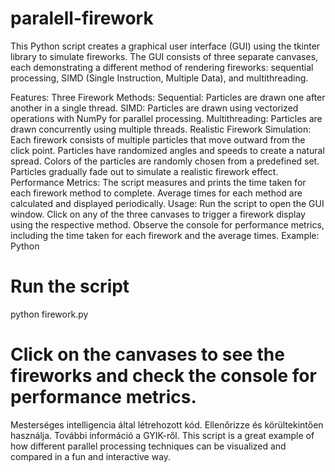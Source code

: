 # paralell-firework

This Python script creates a graphical user interface (GUI) using the tkinter library to simulate fireworks. The GUI consists of three separate canvases, each demonstrating a different method of rendering fireworks: sequential processing, SIMD (Single Instruction, Multiple Data), and multithreading.

Features:
Three Firework Methods:
Sequential: Particles are drawn one after another in a single thread.
SIMD: Particles are drawn using vectorized operations with NumPy for parallel processing.
Multithreading: Particles are drawn concurrently using multiple threads.
Realistic Firework Simulation:
Each firework consists of multiple particles that move outward from the click point.
Particles have randomized angles and speeds to create a natural spread.
Colors of the particles are randomly chosen from a predefined set.
Particles gradually fade out to simulate a realistic firework effect.
Performance Metrics:
The script measures and prints the time taken for each firework method to complete.
Average times for each method are calculated and displayed periodically.
Usage:
Run the script to open the GUI window.
Click on any of the three canvases to trigger a firework display using the respective method.
Observe the console for performance metrics, including the time taken for each firework and the average times.
Example:
Python

# Run the script
python firework.py

# Click on the canvases to see the fireworks and check the console for performance metrics.
Mesterséges intelligencia által létrehozott kód. Ellenőrizze és körültekintően használja. További információ a GYIK-ről.
This script is a great example of how different parallel processing techniques can be visualized and compared in a fun and interactive way.
